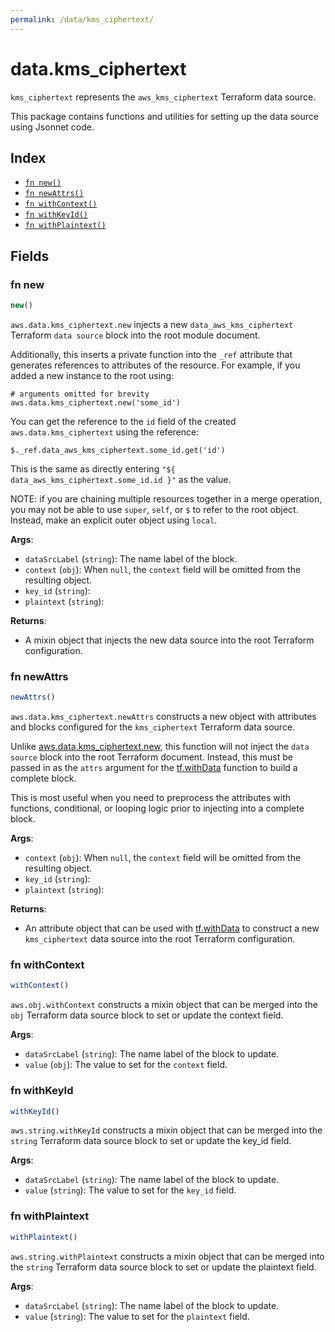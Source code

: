 ```yaml
---
permalink: /data/kms_ciphertext/
---
```


# data.kms_ciphertext

`kms_ciphertext` represents the `aws_kms_ciphertext` Terraform data source.



This package contains functions and utilities for setting up the data source using Jsonnet code.


## Index

* [`fn new()`](#fn-new)
* [`fn newAttrs()`](#fn-newattrs)
* [`fn withContext()`](#fn-withcontext)
* [`fn withKeyId()`](#fn-withkeyid)
* [`fn withPlaintext()`](#fn-withplaintext)

## Fields

### fn new

```ts
new()
```


`aws.data.kms_ciphertext.new` injects a new `data_aws_kms_ciphertext` Terraform `data source`
block into the root module document.

Additionally, this inserts a private function into the `_ref` attribute that generates references to attributes of the
resource. For example, if you added a new instance to the root using:

    # arguments omitted for brevity
    aws.data.kms_ciphertext.new('some_id')

You can get the reference to the `id` field of the created `aws.data.kms_ciphertext` using the reference:

    $._ref.data_aws_kms_ciphertext.some_id.get('id')

This is the same as directly entering `"${ data_aws_kms_ciphertext.some_id.id }"` as the value.

NOTE: if you are chaining multiple resources together in a merge operation, you may not be able to use `super`, `self`,
or `$` to refer to the root object. Instead, make an explicit outer object using `local`.

**Args**:
  - `dataSrcLabel` (`string`): The name label of the block.
  - `context` (`obj`):  When `null`, the `context` field will be omitted from the resulting object.
  - `key_id` (`string`): 
  - `plaintext` (`string`): 

**Returns**:
- A mixin object that injects the new data source into the root Terraform configuration.


### fn newAttrs

```ts
newAttrs()
```


`aws.data.kms_ciphertext.newAttrs` constructs a new object with attributes and blocks configured for the `kms_ciphertext`
Terraform data source.

Unlike [aws.data.kms_ciphertext.new](#fn-new), this function will not inject the `data source`
block into the root Terraform document. Instead, this must be passed in as the `attrs` argument for the
[tf.withData](https://github.com/tf-libsonnet/core/tree/main/docs#fn-withdata) function to build a complete block.

This is most useful when you need to preprocess the attributes with functions, conditional, or looping logic prior to
injecting into a complete block.

**Args**:
  - `context` (`obj`):  When `null`, the `context` field will be omitted from the resulting object.
  - `key_id` (`string`): 
  - `plaintext` (`string`): 

**Returns**:
  - An attribute object that can be used with [tf.withData](https://github.com/tf-libsonnet/core/tree/main/docs#fn-withdata) to construct a new `kms_ciphertext` data source into the root Terraform configuration.


### fn withContext

```ts
withContext()
```

`aws.obj.withContext` constructs a mixin object that can be merged into the `obj`
Terraform data source block to set or update the context field.



**Args**:
  - `dataSrcLabel` (`string`): The name label of the block to update.
  - `value` (`obj`): The value to set for the `context` field.


### fn withKeyId

```ts
withKeyId()
```

`aws.string.withKeyId` constructs a mixin object that can be merged into the `string`
Terraform data source block to set or update the key_id field.



**Args**:
  - `dataSrcLabel` (`string`): The name label of the block to update.
  - `value` (`string`): The value to set for the `key_id` field.


### fn withPlaintext

```ts
withPlaintext()
```

`aws.string.withPlaintext` constructs a mixin object that can be merged into the `string`
Terraform data source block to set or update the plaintext field.



**Args**:
  - `dataSrcLabel` (`string`): The name label of the block to update.
  - `value` (`string`): The value to set for the `plaintext` field.

